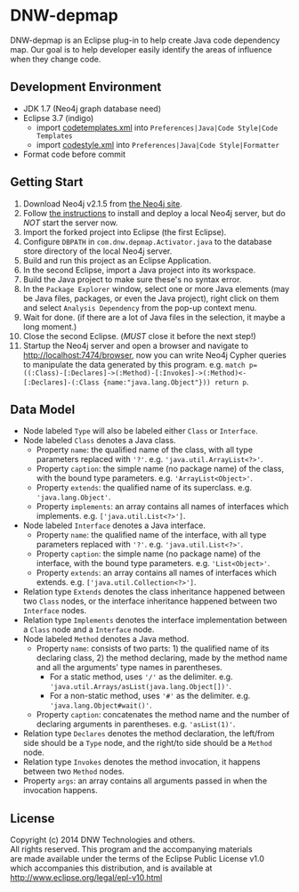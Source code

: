 DNW-depmap
=============

DNW-depmap is an Eclipse plug-in to help create Java code dependency map. Our goal is to help developer easily identify
 the areas of influence when they change code.

Development Environment
-----------------------
- JDK 1.7 (Neo4j graph database need)
- Eclipse 3.7 (indigo)
  - import [codetemplates.xml](https://github.com/manbaum/dnw-depmap/blob/develop/codetemplates.xml) into ```Preferences|Java|Code Style|Code Templates```
  - import [codestyle.xml](https://github.com/manbaum/dnw-depmap/blob/develop/codestyle.xml) into ```Preferences|Java|Code Style|Formatter```
- Format code before commit

Getting Start
-------------
1. Download Neo4j v2.1.5 from [the Neo4j site](http://neo4j.com/download/).
2. Follow [the instructions](http://neo4j.com/docs/2.1.5/deployment.html) to install and deploy a local Neo4j server, but do *NOT* start the server now.
3. Import the forked project into Eclipse (the first Eclipse).
4. Configure ```DBPATH``` in ```com.dnw.depmap.Activator.java``` to the database store directory of the local Neo4j server.
4. Build and run this project as an Eclipse Application.
5. In the second Eclipse, import a Java project into its workspace.
6. Build the Java project to make sure these's no syntax error.
7. In the ```Package Explorer``` window, select one or more Java elements (may be Java files, packages, or even the Java project),
   right click on them and select ```Analysis Dependency``` from the pop-up context menu.
8. Wait for done. (if there are a lot of Java files in the selection, it maybe a long moment.)
9. Close the second Eclipse. (*MUST* close it before the next step!)
10. Startup the Neo4j server and open a browser and navigate to [http://localhost:7474/browser](http://localhost:7474/browser), 
    now you can write Neo4j Cypher queries to manipulate the data generated by this program.
    e.g. ```match p=((:Class)-[:Declares]->(:Method)-[:Invokes]->(:Method)<-[:Declares]-(:Class {name:"java.lang.Object"})) return p```.

Data Model
----------
- Node labeled ```Type``` will also be labeled either ```Class``` or ```Interface```.
- Node labeled ```Class``` denotes a Java class.
  - Property ```name```: the qualified name of the class, with all type parameters replaced with ```'?'```. e.g. ```'java.util.ArrayList<?>'```.
  - Property ```caption```: the simple name (no package name) of the class, with the bound type parameters. e.g. ```'ArrayList<Object>'```.
  - Property ```extends```: the qualified name of its superclass. e.g. ```'java.lang.Object'```. 
  - Property ```implements```: an array contains all names of interfaces which implements. e.g. ```['java.util.List<?>']```. 
- Node labeled ```Interface``` denotes a Java interface. 
  - Property ```name```: the qualified name of the interface, with all type parameters replaced with ```'?'```. e.g. ```'java.util.List<?>'```.
  - Property ```caption```: the simple name (no package name) of the interface, with the bound type parameters. e.g. ```'List<Object>'```. 
  - Property ```extends```: an array contains all names of interfaces which extends. e.g. ```['java.util.Collection<?>']```.
- Relation type ```Extends``` denotes the class inheritance happened between two ```Class``` nodes, or the interface inheritance happened between two ```Interface``` nodes.
- Relation type ```Implements``` denotes the interface implementation between a ```Class``` node and a ```Interface``` node.
- Node labeled ```Method``` denotes a Java method.
  - Property ```name```: consists of two parts: 1) the qualified name of its declaring class, 2) the method declaring, made by the method name and all the arguments' type names in parentheses.
    * For a static method, uses ```'/'``` as the delimiter. e.g. ```'java.util.Arrays/asList(java.lang.Object[])'```.
    * For a non-static method, uses ```'#'``` as the delimiter. e.g. ```'java.lang.Object#wait()'```.
  - Property ```caption```: concatenates the method name and the number of declaring arguments in parentheses. e.g. ```'asList(1)'```.
- Relation type ```Declares``` denotes the method declaration, the left/from side should be a ```Type``` node, and the right/to side should be a ```Method``` node.
- Relation type ```Invokes``` denotes the method invocation, it happens between two ```Method``` nodes.
 - Property ```args```: an array contains all arguments passed in when the invocation happens.

License
-------
Copyright (c) 2014 DNW Technologies and others.<br/>
All rights reserved. This program and the accompanying materials<br/>
are made available under the terms of the Eclipse Public License v1.0<br/>
which accompanies this distribution, and is available at<br/>
http://www.eclipse.org/legal/epl-v10.html
